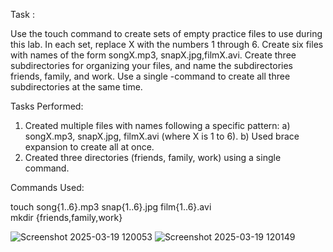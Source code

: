 Task :

Use the touch command to create sets of empty practice files to use during this lab. In each set, replace X with the numbers 1 through 6. 
Create six files with names of the form songX.mp3, snapX.jpg,filmX.avi. Create three subdirectories for organizing your files, and name 
the subdirectories friends, family, and work. Use a single -command to create all three subdirectories at the same time. 

Tasks Performed: 
1.  Created multiple files with names following a specific pattern:
   a) songX.mp3, snapX.jpg, filmX.avi (where X is 1 to 6).
   b) Used brace expansion to create all at once.
2. Created three directories (friends, family, work) using a single command.

Commands Used:

touch song{1..6}.mp3 snap{1..6}.jpg film{1..6}.avi  
mkdir {friends,family,work}


![Screenshot 2025-03-19 120053](https://github.com/user-attachments/assets/1e3c6e6b-a8c5-49ca-afa0-9dfa80402b2a)
![Screenshot 2025-03-19 120149](https://github.com/user-attachments/assets/c3361684-509c-4edf-bcc8-7cf6e73554d4)
